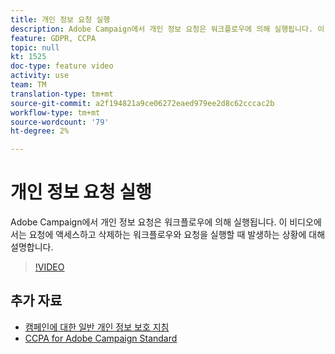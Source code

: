 ```yaml
---
title: 개인 정보 요청 실행
description: Adobe Campaign에서 개인 정보 요청은 워크플로우에 의해 실행됩니다. 이 비디오에서는 요청에 액세스하고 삭제하는 워크플로우와 요청을 실행할 때 발생하는 상황에 대해 설명합니다.
feature: GDPR, CCPA
topic: null
kt: 1525
doc-type: feature video
activity: use
team: TM
translation-type: tm+mt
source-git-commit: a2f194821a9ce06272eaed979ee2d8c62cccac2b
workflow-type: tm+mt
source-wordcount: '79'
ht-degree: 2%

---
```



# 개인 정보 요청 실행

Adobe Campaign에서 개인 정보 요청은 워크플로우에 의해 실행됩니다. 이 비디오에서는 요청에 액세스하고 삭제하는 워크플로우와 요청을 실행할 때 발생하는 상황에 대해 설명합니다.

>[!VIDEO](https://video.tv.adobe.com/v/22770?quality=12)

## 추가 자료

* [캠페인에 대한 일반 개인 정보 보호 지침](https://helpx.adobe.com/campaign/kb/campaign-privacy-overview.html)
* [CCPA for Adobe Campaign Standard](https://helpx.adobe.com/campaign/kb/acs-privacy.html#ccpa)

